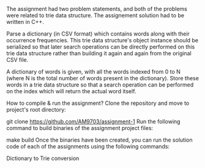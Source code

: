 The assignment had two problem statements, and both of the problems were related to trie data structure. The assignement solution had to be written in C++.

Parse a dictionary (in CSV format) which contains words along with their occurrence frequencies. This trie data structure's object instance should be serialized so that later search operations can be directly performed on this trie data structure rather than building it again and again from the original CSV file.

A dictionary of words is given, with all the words indexed from 0 to N (where N is the total number of words present in the dictionary). Store these words in a trie data structure so that a search operation can be performed on the index which will return the actual word itself.

How to compile & run the assignment?
Clone the repository and move to project's root directory:

git clone https://github.com/AM9703/assignment-1
Run the following command to build binaries of the assignment project files:

make build
Once the binaries have been created, you can run the solution code of each of the assignments using the following commands:

Dictionary to Trie conversion
